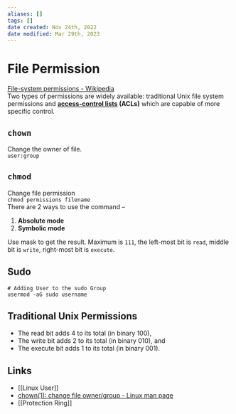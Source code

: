 ```yaml
---
aliases: []
tags: []
date created: Nov 24th, 2022
date modified: Mar 29th, 2023
---
```


# File Permission
[File-system permissions - Wikipedia](https://en.wikipedia.org/wiki/File-system_permissions)  
Two types of permissions are widely available: traditional Unix file system permissions and **[access-control lists](https://en.wikipedia.org/wiki/Access-control_list "Access-control list") (ACLs)** which are capable of more specific control.

## `chown`
Change the owner of file.  
`user:group`

## `chmod`
Change file permission  
`chmod permissions filename`  
There are 2 ways to use the command –
1. **Absolute mode**
2. **Symbolic mode**

Use mask to get the result. Maximum is `111`, the left-most bit is `read`, middle bit is `write`, right-most bit is `execute`.

## Sudo
```shell
# Adding User to the sudo Group
usermod -aG sudo username
```

## Traditional Unix Permissions
- The read bit adds 4 to its total (in binary 100),
- The write bit adds 2 to its total (in binary 010), and
- The execute bit adds 1 to its total (in binary 001).

## Links
- [[Linux User]]  
- [chown(1): change file owner/group - Linux man page](https://linux.die.net/man/1/chown)
- [[Protection Ring]]